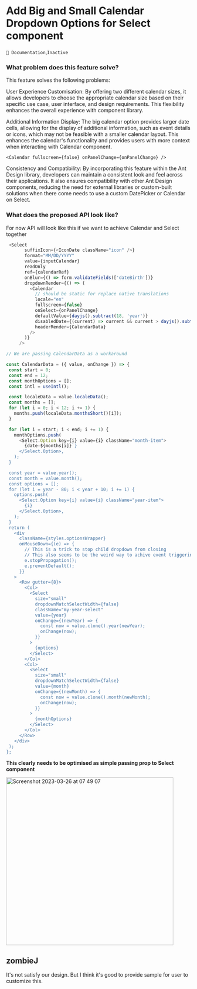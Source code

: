 # Add Big and Small Calendar Dropdown Options for Select component

`📝 Documentation`,`Inactive`

### What problem does this feature solve?

This feature solves the following problems:

User Experience Customisation: By offering two different calendar sizes, it allows developers to choose the appropriate calendar size based on their specific use case, user interface, and design requirements. This flexibility enhances the overall experience with component library.

Additional Information Display: The big calendar option provides larger date cells, allowing for the display of additional information, such as event details or icons, which may not be feasible with a smaller calendar layout. This enhances the calendar's functionality and provides users with more context when interacting with Calendar component.

`<Calendar fullscreen={false} onPanelChange={onPanelChange} />`

Consistency and Compatibility: By incorporating this feature within the Ant Design library, developers can maintain a consistent look and feel across their applications. It also ensures compatibility with other Ant Design components, reducing the need for external libraries or custom-built solutions when there come needs to use a custom DatePicker or Calendar on Select.

### What does the proposed API look like?

For now API will look like this if we want to achieve Calendar and Select together

```javascript
 <Select
       suffixIcon={<IconDate className="icon" />}
       format="MM/DD/YYYY"
       value={inputCalendar}
       readOnly
       ref={calendarRef}
       onBlur={() => form.validateFields(['dateBirth'])}
       dropdownRender={() => (
         <Calendar
           // should be static for replace native translations
           locale="en"
           fullscreen={false}
           onSelect={onPanelChange}
           defaultValue={dayjs().subtract(18, 'year')}
           disabledDate={(current) => current && current > dayjs().subtract(18, 'year')}
           headerRender={CalendarData}
         />
       )}
     />

// We are passing CalendarData as a workaround

const CalendarData = ({ value, onChange }) => {
 const start = 0;
 const end = 12;
 const monthOptions = [];
 const intl = useIntl();

 const localeData = value.localeData();
 const months = [];
 for (let i = 0; i < 12; i += 1) {
   months.push(localeData.monthsShort()[i]);
 }

 for (let i = start; i < end; i += 1) {
   monthOptions.push(
     <Select.Option key={i} value={i} className="month-item">
       {date-${months[i]}`}
     </Select.Option>,
   );
 }

 const year = value.year();
 const month = value.month();
 const options = [];
 for (let i = year - 80; i < year + 10; i += 1) {
   options.push(
     <Select.Option key={i} value={i} className="year-item">
       {i}
     </Select.Option>,
   );
 }
 return (
   <div
     className={styles.optionsWrapper}
     onMouseDown={(e) => {
       // This is a trick to stop child dropdown from closing
       // This also seems to be the weird way to achive event triggering
       e.stopPropagation();
       e.preventDefault();
     }}
   >
     <Row gutter={8}>
       <Col>
         <Select
           size="small"
           dropdownMatchSelectWidth={false}
           className="my-year-select"
           value={year}
           onChange={(newYear) => {
             const now = value.clone().year(newYear);
             onChange(now);
           }}
         >
           {options}
         </Select>
       </Col>
       <Col>
         <Select
           size="small"
           dropdownMatchSelectWidth={false}
           value={month}
           onChange={(newMonth) => {
             const now = value.clone().month(newMonth);
             onChange(now);
           }}
         >
           {monthOptions}
         </Select>
       </Col>
     </Row>
   </div>
 );
};
```

**This clearly needs to be optimised as simple passing prop to Select component**

<img width="456" alt="Screenshot 2023-03-26 at 07 49 07" src="https://user-images.githubusercontent.com/51091179/227757828-3194bebf-bfb3-4faf-9fd8-0b0d2ae612a1.png">

<!-- generated by ant-design-issue-helper. DO NOT REMOVE -->

## zombieJ

It's not satisfy our design. But I think it's good to provide sample for user to customize this.
